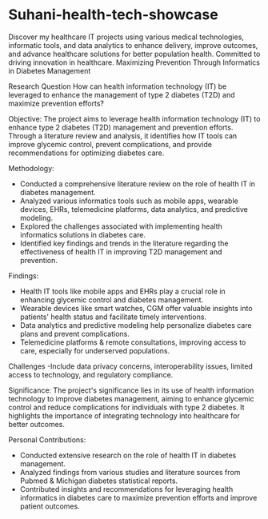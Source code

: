# Suhani-health-tech-showcase
Discover my healthcare IT projects using various medical technologies, informatic tools, and data analytics to enhance delivery, improve outcomes, and advance healthcare solutions for better population health. Committed to driving innovation in healthcare.
Maximizing Prevention Through Informatics in Diabetes Management

Research Question 
How can health information technology (IT) be leveraged to enhance the management of type 2 diabetes (T2D) and maximize prevention efforts?

Objective: 
The project aims to leverage health information technology (IT) to enhance type 2 diabetes (T2D) management and prevention efforts. Through a literature review and analysis, it identifies how IT tools can improve glycemic control, prevent complications, and provide recommendations for optimizing diabetes care.

Methodology: 
- Conducted a comprehensive literature review on the role of health IT in diabetes management.
- Analyzed various informatics tools such as mobile apps, wearable devices, EHRs, telemedicine platforms, data analytics, and predictive modeling.
- Explored the challenges associated with implementing health informatics solutions in diabetes care.
- Identified key findings and trends in the literature regarding the effectiveness of health IT in improving T2D management and prevention.

Findings:
- Health IT tools like mobile apps and EHRs play a crucial role in enhancing glycemic control and diabetes management.
- Wearable devices like smart watches, CGM  offer valuable insights into patients' health status and facilitate timely interventions.
- Data analytics and predictive modeling help personalize diabetes care plans and prevent complications.
- Telemedicine platforms & remote consultations, improving access to care, especially for underserved populations.

Challenges -Include data privacy concerns, interoperability issues, limited access to technology, and regulatory compliance.

Significance:
The project's significance lies in its use of health information technology to improve diabetes management, aiming to enhance glycemic control and reduce complications for individuals with type 2 diabetes. It highlights the importance of integrating technology into healthcare for better outcomes.

Personal Contributions:
- Conducted extensive research on the role of health IT in diabetes management.
- Analyzed  findings from various studies and literature sources from Pubmed & Michigan diabetes statistical reports.
- Contributed insights and recommendations for leveraging health informatics in diabetes care to maximize prevention efforts and improve patient outcomes.

